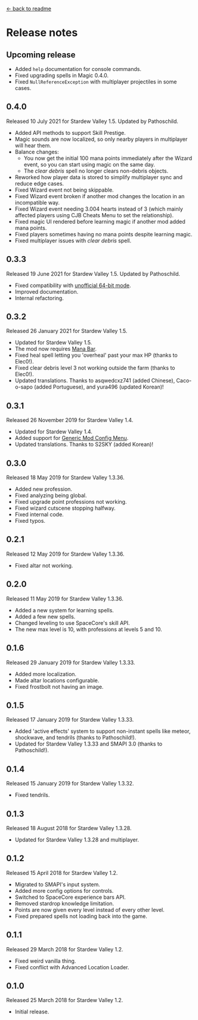 ﻿﻿[← back to readme](README.md)

# Release notes
## Upcoming release
* Added `help` documentation for console commands.
* Fixed upgrading spells in Magic 0.4.0.
* Fixed `NullReferenceException` with multiplayer projectiles in some cases.

## 0.4.0
Released 10 July 2021 for Stardew Valley 1.5. Updated by Pathoschild.

* Added API methods to support Skill Prestige.
* Magic sounds are now localized, so only nearby players in multiplayer will hear them.
* Balance changes:
  * You now get the initial 100 mana points immediately after the Wizard event, so you can start using magic on the same day.
  * The _clear debris_ spell no longer clears non-debris objects.
* Reworked how player data is stored to simplify multiplayer sync and reduce edge cases.
* Fixed Wizard event not being skippable.
* Fixed Wizard event broken if another mod changes the location in an incompatible way.
* Fixed Wizard event needing 3.004 hearts instead of 3 (which mainly affected players using CJB Cheats Menu to set the relationship).
* Fixed magic UI rendered before learning magic if another mod added mana points.
* Fixed players sometimes having no mana points despite learning magic.
* Fixed multiplayer issues with _clear debris_ spell.

## 0.3.3
Released 19 June 2021 for Stardew Valley 1.5. Updated by Pathoschild.

* Fixed compatibility with [unofficial 64-bit mode](https://stardewvalleywiki.com/Modding:Migrate_to_64-bit_on_Windows).
* Improved documentation.
* Internal refactoring.

## 0.3.2
Released 26 January 2021 for Stardew Valley 1.5.

* Updated for Stardew Valley 1.5.
* The mod now requires [Mana Bar](https://www.nexusmods.com/stardewvalley/mods/7831).
* Fixed heal spell letting you 'overheal' past your max HP (thanks to Elec0!).
* Fixed clear debris level 3 not working outside the farm (thanks to Elec0!).
* Updated translations. Thanks to asqwedcxz741 (added Chinese), Caco-o-sapo (added Portuguese), and yura496 (updated Korean)!

## 0.3.1
Released 26 November 2019 for Stardew Valley 1.4.

* Updated for Stardew Valley 1.4.
* Added support for [Generic Mod Config Menu](https://www.nexusmods.com/stardewvalley/mods/5098).
* Updated translations. Thanks to S2SKY (added Korean)!

## 0.3.0
Released 18 May 2019 for Stardew Valley 1.3.36.

* Added new profession.
* Fixed analyzing being global.
* Fixed upgrade point professions not working.
* Fixed wizard cutscene stopping halfway.
* Fixed internal code.
* Fixed typos.

## 0.2.1
Released 12 May 2019 for Stardew Valley 1.3.36.

* Fixed altar not working.

## 0.2.0
Released 11 May 2019 for Stardew Valley 1.3.36.

* Added a new system for learning spells.
* Added a few new spells.
* Changed leveling to use SpaceCore's skill API.
* The new max level is 10, with professions at levels 5 and 10.

## 0.1.6
Released 29 January 2019 for Stardew Valley 1.3.33.

* Added more localization.
* Made altar locations configurable.
* Fixed frostbolt not having an image.

## 0.1.5
Released 17 January 2019 for Stardew Valley 1.3.33.

* Added 'active effects' system to support non-instant spells like meteor, shockwave, and tendrils (thanks to Pathoschild!).
* Updated for Stardew Valley 1.3.33 and SMAPI 3.0 (thanks to Pathoschild!).

## 0.1.4
Released 15 January 2019 for Stardew Valley 1.3.32.

* Fixed tendrils.

## 0.1.3
Released 18 August 2018 for Stardew Valley 1.3.28.

* Updated for Stardew Valley 1.3.28 and multiplayer.

## 0.1.2
Released 15 April 2018 for Stardew Valley 1.2.

* Migrated to SMAPI's input system.
* Added more config options for controls.
* Switched to SpaceCore experience bars API.
* Removed stardrop knowledge limitation.
* Points are now given every level instead of every other level.
* Fixed prepared spells not loading back into the game.

## 0.1.1
Released 29 March 2018 for Stardew Valley 1.2.

* Fixed weird vanilla thing.
* Fixed conflict with Advanced Location Loader.

## 0.1.0
Released 25 March 2018 for Stardew Valley 1.2.

* Initial release.
